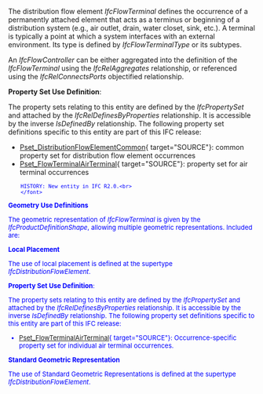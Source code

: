 ﻿The distribution flow element _IfcFlowTerminal_ defines the occurrence of a permanently attached element that acts as a terminus or beginning of a distribution system (e.g., air outlet, drain, water closet, sink, etc.). A terminal is typically a point at which a system interfaces with an external environment. Its type is defined by _IfcFlowTerminalType_ or its subtypes.

An _IfcFlowController_ can be either aggregated into the definition of the _IfcFlowTerminal_ using the _IfcRelAggregates_ relationship, or referenced using the _IfcRelConnectsPorts_ objectified relationship.

****Property Set Use Definition****:

The property sets relating to this entity are defined by the _IfcPropertySet_ and attached by the _IfcRelDefinesByProperties_ relationship. It is accessible by the inverse _IsDefinedBy_ relationship. The following property set definitions specific to this entity are part of this IFC release:

* [Pset_DistributionFlowElementCommon](../../psd/IfcSharedBldgServiceElements/Pset_DistributionFlowElementCommon.xml){ target="SOURCE"}: common property set for distribution flow element occurrences 
* [Pset_FlowTerminalAirTerminal](../../psd/IfcSharedBldgServiceElements/Pset_FlowTerminalAirTerminal.xml){ target="SOURCE"}: property set for air terminal occurrences 

> <font color="#0000ff" size="-1">
    	HISTORY: New entity in IFC R2.0.<br>
    	</font>

**Geometry Use Definitions**

The geometric representation of _IfcFlowTerminal_ is given by the _IfcProductDefinitionShape_, allowing multiple geometric representations. Included are:

**Local Placement**

The use of local placement is defined at the supertype _IfcDistributionFlowElement_.

****Property Set Use Definition****:

The property sets relating to this entity are defined by the _IfcPropertySet_ and attached by the _IfcRelDefinesByProperties_ relationship. It is accessible by the inverse _IsDefinedBy_ relationship. The following property set definitions specific to this entity are part of this IFC release:

* [Pset_FlowTerminalAirTerminal](../../psd/IfcSharedBldgServiceElements/Pset_FlowTerminalAirTerminal.xml){ target="SOURCE"}: Occurrence-specific property set for individual air terminal occurrences. 

**Standard Geometric Representation**

The use of Standard Geometric Representations is defined at the supertype _IfcDistributionFlowElement_.
